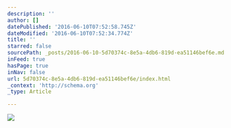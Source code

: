 ```yaml
---
description: ''
author: []
datePublished: '2016-06-10T07:52:58.745Z'
dateModified: '2016-06-10T07:52:34.774Z'
title: ''
starred: false
sourcePath: _posts/2016-06-10-5d70374c-8e5a-4db6-819d-ea51146bef6e.md
inFeed: true
hasPage: true
inNav: false
url: 5d70374c-8e5a-4db6-819d-ea51146bef6e/index.html
_context: 'http://schema.org'
_type: Article

---
```

![](https://the-grid-user-content.s3-us-west-2.amazonaws.com/7a9bbec0-f94d-4081-8b27-e44f55ae7d26.jpg)